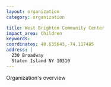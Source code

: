 ```yaml
---
layout: organization
category: organization

title: West Brighton Community Center
impact_area: Children
keywords: 
coordinates: 40.635643,-74.117485
address: |
  230 Broadway
  Staten Island NY 10310
---
```

Organization's overview
